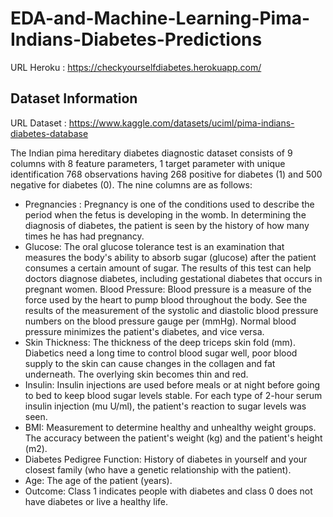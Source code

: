 # EDA-and-Machine-Learning-Pima-Indians-Diabetes-Predictions

URL Heroku : https://checkyourselfdiabetes.herokuapp.com/

## Dataset Information 
URL Dataset : https://www.kaggle.com/datasets/uciml/pima-indians-diabetes-database

The Indian pima hereditary diabetes diagnostic dataset consists of 9 columns with 8 feature parameters, 1 target parameter with unique identification 768 observations having 268 positive for diabetes (1) and 500 negative for diabetes (0). The nine columns are as follows:

- Pregnancies : Pregnancy is one of the conditions used to describe the period when the fetus is developing in the womb. In determining the diagnosis of diabetes, the patient is seen by the history of how many times he has had pregnancy.
- Glucose: The oral glucose tolerance test is an examination that measures the body's ability to absorb sugar (glucose) after the patient consumes a certain amount of sugar. The results of this test can help doctors diagnose diabetes, including gestational diabetes that occurs in pregnant women. Blood Pressure: Blood pressure is a measure of the force used by the heart to pump blood throughout the body. See the results of the measurement of the systolic and diastolic blood pressure numbers on the blood pressure gauge per (mmHg). Normal blood pressure minimizes the patient's diabetes, and vice versa.
- Skin Thickness: The thickness of the deep triceps skin fold (mm). Diabetics need a long time to control blood sugar well, poor blood supply to the skin can cause changes in the collagen and fat underneath. The overlying skin becomes thin and red.
- Insulin: Insulin injections are used before meals or at night before going to bed to keep blood sugar levels stable. For each type of 2-hour serum insulin injection (mu U/ml), the patient's reaction to sugar levels was seen.
- BMI: Measurement to determine healthy and unhealthy weight groups. The accuracy between the patient's weight (kg) and the patient's height (m2).
- Diabetes Pedigree Function: History of diabetes in yourself and your closest family (who have a genetic relationship with the patient).
- Age: The age of the patient (years).
- Outcome: Class 1 indicates people with diabetes and class 0 does not have diabetes or live a healthy life.
